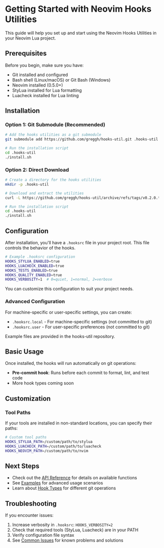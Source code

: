 # Getting Started with Neovim Hooks Utilities

This guide will help you set up and start using the Neovim Hooks Utilities in your Neovim Lua project.

## Prerequisites

Before you begin, make sure you have:

- Git installed and configured
- Bash shell (Linux/macOS) or Git Bash (Windows)
- Neovim installed (0.5.0+)
- StyLua installed for Lua formatting
- Luacheck installed for Lua linting

## Installation

### Option 1: Git Submodule (Recommended)

```bash
# Add the hooks utilities as a git submodule
git submodule add https://github.com/greggh/hooks-util.git .hooks-util

# Run the installation script
cd .hooks-util
./install.sh
```

### Option 2: Direct Download

```bash
# Create a directory for the hooks utilities
mkdir -p .hooks-util

# Download and extract the utilities
curl -L https://github.com/greggh/hooks-util/archive/refs/tags/v0.2.0.tar.gz | tar -xz --strip-components=1 -C .hooks-util

# Run the installation script
cd .hooks-util
./install.sh
```

## Configuration

After installation, you'll have a `.hooksrc` file in your project root. This file controls the behavior of the hooks.

```bash
# Example .hooksrc configuration
HOOKS_STYLUA_ENABLED=true
HOOKS_LUACHECK_ENABLED=true
HOOKS_TESTS_ENABLED=true
HOOKS_QUALITY_ENABLED=true
HOOKS_VERBOSITY=1  # 0=quiet, 1=normal, 2=verbose
```

You can customize this configuration to suit your project needs.

### Advanced Configuration

For machine-specific or user-specific settings, you can create:

- `.hooksrc.local` - For machine-specific settings (not committed to git)
- `.hooksrc.user` - For user-specific preferences (not committed to git)

Example files are provided in the hooks-util repository.

## Basic Usage

Once installed, the hooks will run automatically on git operations:

- **Pre-commit hook**: Runs before each commit to format, lint, and test code
- More hook types coming soon

## Customization

### Tool Paths

If your tools are installed in non-standard locations, you can specify their paths:

```bash
# Custom tool paths
HOOKS_STYLUA_PATH=/custom/path/to/stylua
HOOKS_LUACHECK_PATH=/custom/path/to/luacheck
HOOKS_NEOVIM_PATH=/custom/path/to/nvim
```

## Next Steps

- Check out the [API Reference](../api/README.md) for details on available functions
- See [Examples](../examples/README.md) for advanced usage scenarios
- Learn about [Hook Types](../reference/hook-types.md) for different git operations

## Troubleshooting

If you encounter issues:

1. Increase verbosity in `.hooksrc`: `HOOKS_VERBOSITY=2`
2. Check that required tools (StyLua, Luacheck) are in your PATH
3. Verify configuration file syntax
4. See [Common Issues](troubleshooting.md) for known problems and solutions
